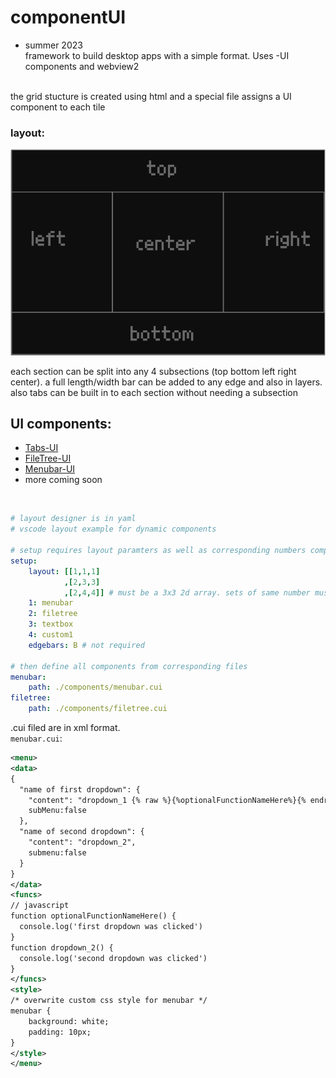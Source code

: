 # componentUI
* summer 2023
<br> framework to build desktop apps with a simple format. Uses -UI components and webview2
<br>
the grid stucture is created using html and a special file assigns a UI component to each tile

### layout:

![img](./assets/layout.png "")

each section can be split into any 4 subsections (top bottom left right center). a full length/width bar can be added to any edge and also in layers. also tabs can be built in to each section without needing a subsection


## UI components:
* [Tabs-UI](https://github.com/kachbit/Tabs-UI)
* [FileTree-UI](https://github.com/kachbit/FileTree-UI) 
* [Menubar-UI](https://github.com/kachbit/Menubar-UI) 
* more coming soon
<br>

``` yaml
# layout designer is in yaml
# vscode layout example for dynamic components

# setup requires layout paramters as well as corresponding numbers components
setup: 
    layout: [[1,1,1]
            ,[2,3,3]
            ,[2,4,4]] # must be a 3x3 2d array. sets of same number must be recatngular
    1: menubar
    2: filetree
    3: textbox
    4: custom1
    edgebars: B # not required
    
# then define all components from corresponding files
menubar:
    path: ./components/menubar.cui
filetree:
    path: ./components/filetree.cui
```
.cui filed are in xml format. <br>``menubar.cui``:
``` xml
<menu>
<data>
{
  "name of first dropdown": {
    "content": "dropdown_1 {% raw %}{%optionalFunctionNameHere%}{% endraw %}", // custom function name goes in:{% raw %} {%%} {% endraw %}
    subMenu:false
  },
  "name of second dropdown": {
    "content": "dropdown_2",
    submenu:false
  }
}
</data>
<funcs>
// javascript
function optionalFunctionNameHere() {
  console.log('first dropdown was clicked')
}
function dropdown_2() {
  console.log('second dropdown was clicked')
}
</funcs>
<style>
/* overwrite custom css style for menubar */
menubar {
    background: white;
    padding: 10px;
}
</style>
</menu>
```
